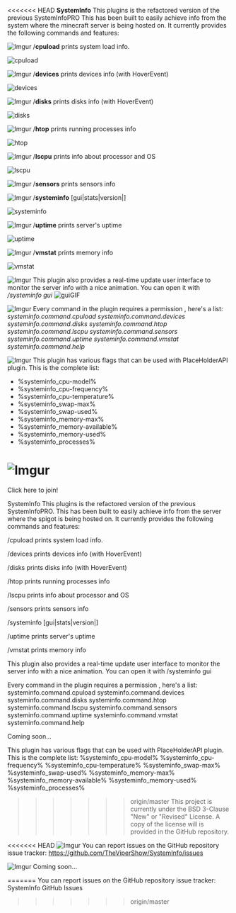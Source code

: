 <<<<<<< HEAD
**SystemInfo**
This plugins is the refactored version of the previous SystemInfoPRO
This has been built to easily achieve info from the system where the minecraft server is being hosted on.
It currently provides the following commands and features:

![Imgur](https://i.imgur.com/KFs485C.png)
 /**cpuload** prints system load info.
 
 
 ![cpuload](https://i.imgur.com/ZwTFQ6U.jpg)
 
 ![Imgur](https://i.imgur.com/7KC4oCx.png)
 /**devices** prints devices info (with HoverEvent)
  
 ![devices](https://i.imgur.com/gZa7AR5.jpg)
 
 ![Imgur](https://i.imgur.com/JTlFA5d.png)
 /**disks** prints disks info (with HoverEvent)
 
 ![disks](https://i.imgur.com/BF3ua7P.jpg)
 
 ![Imgur](https://i.imgur.com/lEjgrRV.png)
 /**htop** prints running processes info

 ![htop](https://i.imgur.com/2uiwvz0.jpg)
 
 ![Imgur](https://i.imgur.com/5t86Riq.png)
 /**lscpu** prints info about processor and OS
  
 ![lscpu](https://i.imgur.com/sIHMxHT.jpg)
 
 ![Imgur](https://i.imgur.com/o2dHzfY.png)
 /**sensors** prints sensors info
 
 ![Imgur](https://i.imgur.com/LJodraz.png)
 /**systeminfo** [gui|stats|version|]
 
 ![systeminfo](https://i.imgur.com/pjoTq2O.jpg)
 
 ![Imgur](https://i.imgur.com/RXutoge.png)
 /**uptime** prints server's uptime
 
 ![uptime](https://i.imgur.com/vuvBlQm.jpg)
 
 ![Imgur](https://i.imgur.com/X9hkzCu.png)
 /**vmstat** prints memory info
 
 ![vmstat](https://i.imgur.com/0OTPqn0.jpg)
 
 ![Imgur](https://i.imgur.com/1GLsQGt.png)
  This plugin also provides a real-time update user interface to monitor the server info with a nice animation.
  You can open it with */systeminfo gui*
 ![guiGIF](https://i.imgur.com/mvtUTDT.gif)

![Imgur](https://i.imgur.com/WRk6Bxv.png)
 Every command in the plugin requires a permission , here's a list:
 *systeminfo.command.cpuload
 systeminfo.command.devices
 systeminfo.command.disks
 systeminfo.command.htop
 systeminfo.command.lscpu
 systeminfo.command.sensors
 systeminfo.command.uptime
 systeminfo.command.vmstat
 systeminfo.command.help*
 
![Imgur](https://i.imgur.com/9l3i6FV.png)
This plugin has various flags that can be used with PlaceHolderAPI plugin.
This is the complete list:
- %systeminfo_cpu-model%
- %systeminfo_cpu-frequency%
- %systeminfo_cpu-temperature%
- %systeminfo_swap-max%
- %systeminfo_swap-used%
- %systeminfo_memory-max%
- %systeminfo_memory-available%
- %systeminfo_memory-used%
- %systeminfo_processes%

![Imgur](https://i.imgur.com/w7NW9B6.png)
=======
Click here to join!

SystemInfo This plugins is the refactored version of the previous SystemInfoPRO. This has been built to easily achieve info from the server where the spigot is being hosted on. It currently provides the following commands and features:

/cpuload prints system load info.


/devices prints devices info (with HoverEvent)


/disks prints disks info (with HoverEvent)


/htop prints running processes info


/lscpu prints info about processor and OS


/sensors prints sensors info

/systeminfo [gui|stats|version|]

/uptime prints server's uptime


/vmstat prints memory info

This plugin also provides a real-time update user interface to monitor the server info with a nice animation. You can open it with       /systeminfo gui

Every command in the plugin requires a permission , here's a list: systeminfo.command.cpuload systeminfo.command.devices systeminfo.command.disks systeminfo.command.htop systeminfo.command.lscpu systeminfo.command.sensors systeminfo.command.uptime systeminfo.command.vmstat systeminfo.command.help

Coming soon...

This plugin has various flags that can be used with PlaceHolderAPI plugin.
This is the complete list:
%systeminfo_cpu-model%
%systeminfo_cpu-frequency%
%systeminfo_cpu-temperature%
%systeminfo_swap-max%
%systeminfo_swap-used%
%systeminfo_memory-max%
%systeminfo_memory-available%
%systeminfo_memory-used%
%systeminfo_processes%

>>>>>>> origin/master
This project is currently under the
BSD 3-Clause "New" or "Revised" License.
A copy of the license will is provided in the GitHub repository.

<<<<<<< HEAD
![Imgur](https://i.imgur.com/PjvRnZu.png)
You can report issues on the GitHub repository issue tracker:
https://github.com/TheViperShow/SystemInfo/issues

![Imgur](https://i.imgur.com/ldaPwIW.png)
Coming soon...


=======
You can report issues on the GitHub repository issue tracker:
SystemInfo GitHub Issues
>>>>>>> origin/master
